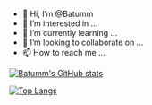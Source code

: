 - 👋 Hi, I’m @Batumm
- 👀 I’m interested in ...
- 🌱 I’m currently learning ...
- 💞️ I’m looking to collaborate on ...
- 📫 How to reach me ...

<!---
Batumm/Batumm is a ✨ special ✨ repository because its `README.md` (this file) appears on your GitHub profile.
You can click the Preview link to take a look at your changes.
--->


[![Batumm's GitHub stats](https://github-readme-stats.vercel.app/api?username=Batumm)](https://github.com/anuraghazra/github-readme-stats)

[![Top Langs](https://github-readme-stats.vercel.app/api/top-langs/?username=Batumm)](https://github.com/anuraghazra/github-readme-stats)
